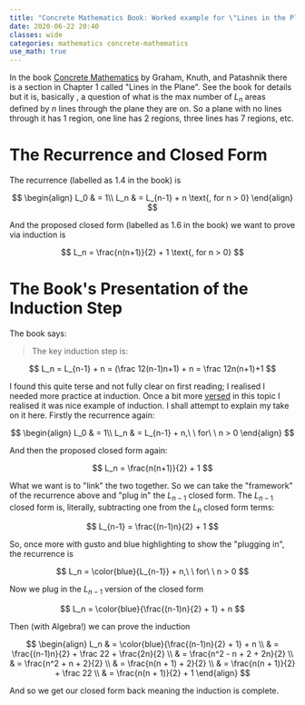 ```yaml
---
title: "Concrete Mathematics Book: Worked example for \"Lines in the Plane\" Induction Step"
date: 2020-06-22 20:40
classes: wide
categories: mathematics concrete-mathematics
use_math: true
---
```


In the book [Concrete
Mathematics](https://www.amazon.com.au/Concrete-Mathematics-Foundation-Computer-Science/dp/0201558025) by Graham, Knuth,
and Patashnik there is a section in Chapter 1 called "Lines in the Plane". See the book for details but it is, basically
, a question of what is the max number of $L_n$ areas defined by $n$ lines through the plane they are on. So a plane
with no lines through it has 1 region, one line has 2 regions, three lines has 7 regions, etc.

# The Recurrence and Closed Form

The recurrence (labelled as 1.4 in the book) is

$$
\begin{align}
L_0 & = 1\\
L_n & = L_{n-1} + n \text{, for n > 0}
\end{align}
$$

And the proposed closed form (labelled as 1.6 in the book) we want to prove via induction is

$$
L_n = \frac{n(n+1)}{2} + 1 \text{, for n > 0}
$$

# The Book's Presentation of the Induction Step

The book says:

> The key induction step is:
>
$$
L_n = L_{n-1} + n = (\frac 12(n-1)n+1) + n = \frac 12n(n+1)+1
$$

I found this quite terse and not fully clear on first reading; I realised I needed more practice at induction. Once a
bit more [versed](/mathematics/induction/) in this topic I realised it was nice example of induction. I shall attempt to
explain my take on it here. Firstly the recurrence again:

$$
\begin{align}
L_0 & = 1\\
L_n & = L_{n-1} + n,\ \ for\ \ n > 0
\end{align}
$$

And then the proposed closed form again:

$$
L_n = \frac{n(n+1)}{2} + 1
$$

What we want is to "link" the two together. So we can take the "framework" of the recurrence above and "plug in" the
$L_{n-1}$ closed form. The $L_{n-1}$ closed form is, literally, subtracting one from the $L_n$ closed form terms:

$$
L_{n-1} = \frac{(n-1)n}{2} + 1
$$

So, once more with gusto and blue highlighting to show the "plugging in", the recurrence is

$$
L_n = \color{blue}{L_{n-1}} + n,\ \ for\ \ n > 0
$$

Now we plug in the $L_{n-1}$ version of the closed form

$$
L_n =  \color{blue}{\frac{(n-1)n}{2} + 1} + n
$$

Then (with Algebra!) we can prove the induction

$$
\begin{align}
L_n & =  \color{blue}{\frac{(n-1)n}{2} + 1} + n \\
& = \frac{(n-1)n}{2} + \frac 22 + \frac{2n}{2} \\
& = \frac{n^2 - n + 2 + 2n}{2} \\
& = \frac{n^2 + n + 2}{2} \\
& = \frac{n(n + 1) + 2}{2} \\
& = \frac{n(n + 1)}{2} + \frac 22 \\
& = \frac{n(n + 1)}{2} + 1
\end{align}
$$

And so we get our closed form back meaning the induction is complete.
